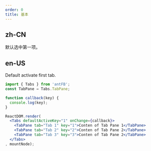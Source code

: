 ```yaml
---
order: 0
title: 基本
---
```


## zh-CN

默认选中第一项。

## en-US

Default activate first tab.

````jsx
import { Tabs } from 'antFB';
const TabPane = Tabs.TabPane;

function callback(key) {
  console.log(key);
}

ReactDOM.render(
  <Tabs defaultActiveKey="1" onChange={callback}>
    <TabPane tab="Tab 1" key="1">Conten of Tab Pane 1</TabPane>
    <TabPane tab="Tab 2" key="2">Conten of Tab Pane 2</TabPane>
    <TabPane tab="Tab 3" key="3">Conten of Tab Pane 2</TabPane>
  </Tabs>
, mountNode);
````
